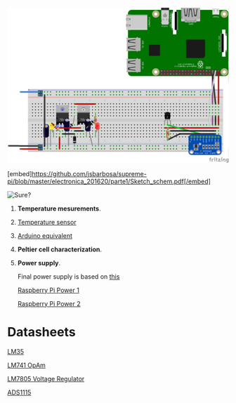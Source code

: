 ![Circuit_image](https://github.com/jsbarbosa/supreme-pi/blob/master/electronica_201620/parte1/Sketch_bb.png)

[embed]https://github.com/jsbarbosa/supreme-pi/blob/master/electronica_201620/parte1/Sketch_schem.pdf[/embed]

![Sure?](https://docs.google.com/viewer?url=https://github.com/jsbarbosa/supreme-pi/blob/master/electronica_201620/parte1/Sketch_schem.pdf)

1. **Temperature mesurements**.
  1. [Temperature sensor](http://www.facstaff.bucknell.edu/mastascu/elessonshtml/sensors/templm35.html)
  2. [Arduino equivalent](http://www.instructables.com/id/ARDUINO-TEMPERATURE-SENSOR-LM35/)
  
2. **Peltier cell characterization**.
3. **Power supply**.

   Final power supply is based on [this](http://www.instructables.com/id/Increasing-current-on-78xx-series-regulators/)

   [Raspberry Pi Power 1](http://raspberrypi.stackexchange.com/questions/8665/homebrew-power-supply-for-raspberry-pi)

   [Raspberry Pi Power 2](http://electronics.stackexchange.com/questions/106326/powering-a-raspberry-pi-from-12-v-dc)

# Datasheets
[LM35](http://www.ti.com/lit/ds/symlink/lm35.pdf) 

[LM741 OpAm](http://www.ti.com/lit/ds/symlink/lm741.pdf)

[LM7805 Voltage Regulator](https://www.sparkfun.com/datasheets/Components/LM7805.pdf)

[ADS1115](https://cdn-learn.adafruit.com/downloads/pdf/raspberry-pi-analog-to-digital-converters.pdf)
